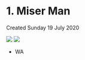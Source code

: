 # 1. Miser Man
Created Sunday 19 July 2020

![](/assets/1._Miser_Man_-_40-image-1.png)
![](/assets/1._Miser_Man_-_40-image-2.png)

- WA
